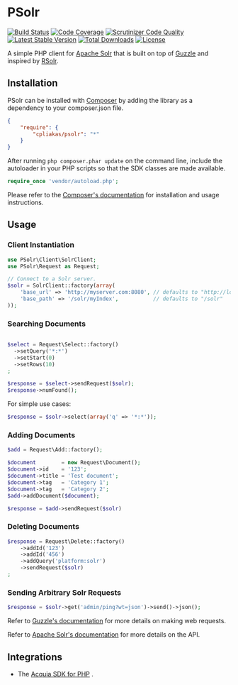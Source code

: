 # PSolr

[![Build Status](https://travis-ci.org/cpliakas/psolr.svg?branch=master)](https://travis-ci.org/cpliakas/psolr)
[![Code Coverage](https://scrutinizer-ci.com/g/cpliakas/psolr/badges/coverage.png?b=master)](https://scrutinizer-ci.com/g/cpliakas/psolr/?branch=master)
[![Scrutinizer Code Quality](https://scrutinizer-ci.com/g/cpliakas/psolr/badges/quality-score.png?b=master)](https://scrutinizer-ci.com/g/cpliakas/psolr/?branch=master)
[![Latest Stable Version](https://poser.pugx.org/cpliakas/psolr/v/stable.png)](https://packagist.org/packages/cpliakas/psolr)
[![Total Downloads](https://poser.pugx.org/cpliakas/psolr/downloads.svg)](https://packagist.org/packages/cpliakas/psolr)
[![License](https://poser.pugx.org/cpliakas/psolr/license.svg)](https://packagist.org/packages/cpliakas/psolr)

A simple PHP client for [Apache Solr](http://lucene.apache.org/solr/) that is
built on top of [Guzzle](http://guzzlephp.org/) and inspired by
[RSolr](https://github.com/mwmitchell/rsolr).

## Installation

PSolr can be installed with [Composer](http://getcomposer.org) by adding the
library as a dependency to your composer.json file.

```json
{
    "require": {
        "cpliakas/psolr": "*"
    }
}
```

After running `php composer.phar update` on the command line, include the
autoloader in your PHP scripts so that the SDK classes are made available.

```php
require_once 'vendor/autoload.php';
```

Please refer to the [Composer's documentation](https://github.com/composer/composer/blob/master/doc/00-intro.md#introduction)
for installation and usage instructions.

## Usage

### Client Instantiation

```php
use PSolr\Client\SolrClient;
use PSolr\Request as Request;

// Connect to a Solr server.
$solr = SolrClient::factory(array(
    'base_url' => 'http://myserver.com:8080', // defaults to "http://localhost:8983"
    'base_path' => '/solr/myIndex',           // defaults to "/solr"
));

```

### Searching Documents

```php

$select = Request\Select::factory()
  ->setQuery('*:*')
  ->setStart(0)
  ->setRows(10)
;

$response = $select->sendRequest($solr);
$response->numFound();
```

For simple use cases:

```php
$response = $solr->select(array('q' => '*:*'));
```

### Adding Documents

```php
$add = Request\Add::factory();

$document        = new Request\Document();
$document->id    = '123';
$document->title = 'Test document';
$document->tag   = 'Category 1';
$document->tag   = 'Category 2';
$add->addDocument($document);

$response = $add->sendRequest($solr)
```

### Deleting Documents

```php
$response = Request\Delete::factory()
    ->addId('123')
    ->addId('456')
    ->addQuery('platform:solr')
    ->sendRequest($solr)
;
```

### Sending Arbitrary Solr Requests

```php
$response = $solr->get('admin/ping?wt=json')->send()->json();
```

Refer to [Guzzle's documentation](http://guzzlephp.org/http-client/client.html#creating-requests-with-a-client)
for more details on making web requests.

Refer to [Apache Solr's documentation](http://lucene.apache.org/solr/documentation.html)
for more details on the API.

## Integrations

* The [Acquia SDK for PHP](https://github.com/acquia/acquia-sdk-php)
.

